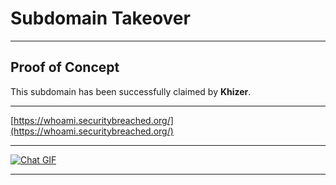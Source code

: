 # Subdomain Takeover

---

## Proof of Concept

This subdomain has been successfully claimed by **Khizer**.

---

[https://whoami.securitybreached.org/](https://whoami.securitybreached.org/)

---

[![Chat GIF](https://media.giphy.com/media/mcsPU3SkKrYDdW3aAU/giphy.gif)](https://giphy.com/embed/mcsPU3SkKrYDdW3aAU)

---
